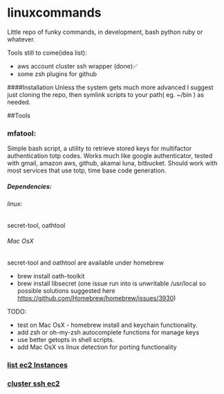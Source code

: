 # linuxcommands
Little repo of funky commands, in development, bash python ruby or whatever. 

Tools still to come(idea list):
 * aws account cluster ssh wrapper (done):white_check_mark:
 * some zsh plugins for github
 
####Installation
Unless the system gets much more advanced I suggest just cloning the repo, then symlink scripts to your path( eg. ~/bin ) as needed.


##Tools

### mfatool:
Simple bash script, a utility to retrieve stored keys for multifactor authentication totp codes. Works much like google authenticator, tested with gmail, amazon aws, github, akamai luna, bitbucket. 
Should work with most services that use totp, time base code generation.
##### Dependencies: 
###### linux:
secret-tool, oathtool
###### Mac OsX
secret-tool and oathtool are available under homebrew
 - brew install oath-toolkit
 - brew install libsecret
(one issue run into is unwritable /usr/local so possible solutions suggested here
https://github.com/Homebrew/homebrew/issues/3930)


TODO: 
* test on Mac OsX - homebrew install and keychain functionality.
* add zsh or oh-my-zsh autocomplete functions for manage keys
* use better getopts in shell scripts.
* add Mac OsX vs linux detection for porting functionality 


### [list ec2 Instances](docs/listec2instances.md)
### [cluster ssh ec2](docs/clustersshec2.md)

